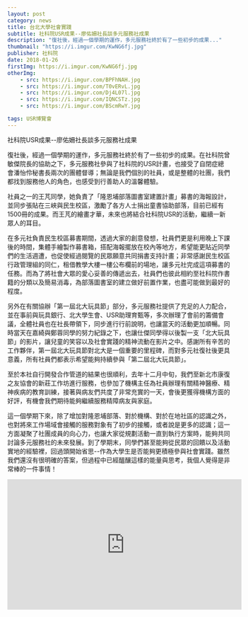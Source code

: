 ```yaml
---
layout: post
category: news
title: 台北大學社會實踐
subtitle: 社科院USR成果--廖佑姍社長談多元服務社成果
description: "復社後，經過一個學期的運作，多元服務社終於有了一些初步的成果..."
thumbnail: "https://i.imgur.com/KwNG6fj.jpg"
publisher: 社科院
date: 2018-01-26
firstImg: https://i.imgur.com/KwNG6fj.jpg
otherImg:
    - src: https://i.imgur.com/BPFhNAH.jpg
    - src: https://i.imgur.com/T0vERvL.jpg
    - src: https://i.imgur.com/Dj4L07l.jpg
    - src: https://i.imgur.com/IQNCSTz.jpg
    - src: https://i.imgur.com/BScmRwY.jpg

tags: USR博覽會
---
```


社科院USR成果--廖佑姍社長談多元服務社成果

復社後，經過一個學期的運作，多元服務社終於有了一些初步的成果。在社科院曾敏傑院長的協助之下，多元服務社參與了社科院的USR計畫，也接受了自閉症總會潘怡伶秘書長兩次的團體督導；無論是我們個別的社員，或是整體的社團，我們都找到服務他人的角色，也感受到行善助人的溫馨體驗。

社員之一的王芃同學，她負責了「隆恩埔部落圖書室建置計畫」募書的海報設計，並同步張貼在三峽與民生校區，激勵了各方人士捐出童書協助部落，目前已經有1500冊的成果。而王芃的繪畫才華，未來也將結合社科院USR的活動，繼續一新眾人的耳目。

在多元社負責民生校區募書期間，透過大家的創意發想，社員們更是利用晚上下課後的時間，集體手繪製作募書箱，搭配海報擺放在校內等地方，希望能更貼近同學們的生活週遭，也促使經過閱覽的民眾願意共同捐書支持計畫；非常感謝民生校區行政管理組的同仁，租借教學大樓一樓公布欄前的場地，讓多元社完成這項募書的任務。而為了將社會大眾的愛心妥善的傳遞出去，社員們也彼此相約至社科院作書籍的分類以及簡易消毒，為部落圖書室的建立做好前置作業，也盡可能做到最好的程度。

另外在有關協辦「第一屆北大玩具節」部分，多元服務社提供了充足的人力配合，並在事前與玩具銀行、北大學生會、USR助理育甄等，多次辦理了會前的籌備會議，全體社員也在社長帶領下，同步進行行前說明，也讓當天的活動更加順暢。同時當天在嘉綺與鄭蓉同學的努力紀錄之下，也讓仕傑同學得以後製一支「北大玩具節」的影片，讓兒童的笑容以及社會實踐的精神流動在影片之中。感謝所有辛苦的工作夥伴，第一屆北大玩具節對北大是一個重要的里程碑，而對多元社復社後更具意義，所有社員們都表示希望能夠持續參與「第二屆北大玩具節」。

至於本社自行開發合作管道的結果也很順利，去年十二月中旬，我們至新北市康復之友協會的新莊工作坊進行服務，也參加了機構主任為社員辦理有關精神醫療、精神疾病的教育訓練，接著與病友們共度了非常充實的一天，會後更獲得機構方面的好評，有機會我們期待能夠繼續服務精障病友與家庭。

這一個學期下來，除了增加對隆恩埔部落、對於機構、對於在地社區的認識之外，也對將來工作場域會接觸的服務對象有了初步的接觸，或者說是更多的認識；這一方面凝聚了社團成員的向心力，也讓大家從規劃活動一直到執行方案時，能夠共同討論多元服務社的未來發展。到了學期末，同學們甚至能夠從民眾的回饋以及活動實地的經驗裡，回過頭開始省思--作為大學生是否能夠更積極參與社會實踐。雖然我們還沒有很明確的答案，但過程中已經醞釀這樣的能量與思考，我個人覺得是非常棒的一件事情！

<iframe width="530" height="295" src="https://www.youtube.com/embed/NuoRanO8_GQ" frameborder="0" allow="autoplay; encrypted-media" allowfullscreen></iframe>